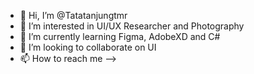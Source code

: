 - 👋 Hi, I’m @Tatatanjungtmr
- 👀 I’m interested in UI/UX Researcher and Photography
- 🌱 I’m currently learning Figma, AdobeXD and C#
- 💞️ I’m looking to collaborate on UI 
- 📫 How to reach me --> 

<!---
Tatatanjungtmr/Tatatanjungtmr is a ✨ special ✨ repository because its `README.md` (this file) appears on your GitHub profile.
You can click the Preview link to take a look at your changes.
--->
